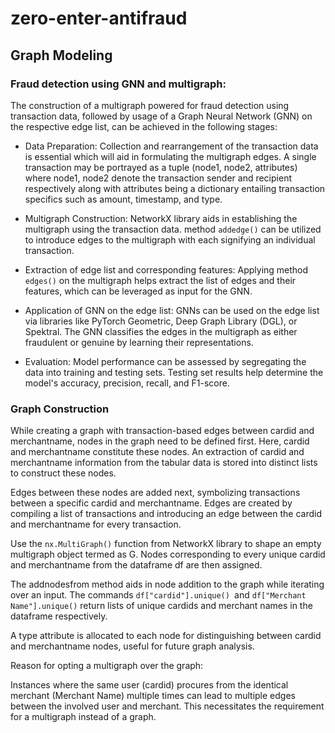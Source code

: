 # zero-enter-antifraud

## Graph Modeling

### Fraud detection using GNN and multigraph:

The construction of a multigraph powered for fraud detection using transaction data, followed by usage of a Graph Neural Network (GNN) on the respective edge list, can be achieved in the following stages:
- Data Preparation: Collection and rearrangement of the transaction data is essential which will aid in formulating the multigraph edges. A single transaction may be portrayed as a tuple (node1, node2, attributes) where node1, node2 denote the transaction sender and recipient respectively along with attributes being a dictionary entailing transaction specifics such as amount, timestamp, and type.

- Multigraph Construction: NetworkX library aids in establishing the multigraph using the transaction data. method ```addedge()``` can be utilized to introduce edges to the multigraph with each signifying an individual transaction.

- Extraction of edge list and corresponding features: Applying method ```edges()``` on the multigraph helps extract the list of edges and their features, which can be leveraged as input for the GNN.

- Application of GNN on the edge list: GNNs can be used on the edge list via libraries like PyTorch Geometric, Deep Graph Library (DGL), or Spektral. The GNN classifies the edges in the multigraph as either fraudulent or genuine by learning their representations.

- Evaluation: Model performance can be assessed by segregating the data into training and testing sets. Testing set results help determine the model's accuracy, precision, recall, and F1-score.

### Graph Construction

While creating a graph with transaction-based edges between cardid and merchantname, nodes in the graph need to be defined first. Here, cardid and merchantname constitute these nodes. An extraction of cardid and merchantname information from the tabular data is stored into distinct lists to construct these nodes.

Edges between these nodes are added next, symbolizing transactions between a specific cardid and merchantname. Edges are created by compiling a list of transactions and introducing an edge between the cardid and merchantname for every transaction.


Use the ```nx.MultiGraph()``` function from NetworkX library to shape an empty multigraph object termed as G. Nodes corresponding to every unique cardid and merchantname from the dataframe df are then assigned.

The addnodesfrom method aids in node addition to the graph while iterating over an input. The commands ```df["cardid"].unique() ```and ```df["Merchant Name"].unique()``` return lists of unique cardids and merchant names in the dataframe respectively.

A type attribute is allocated to each node for distinguishing between cardid and merchantname nodes, useful for future graph analysis.

Reason for opting a multigraph over the graph:

Instances where the same user (cardid) procures from the identical merchant (Merchant Name) multiple times can lead to multiple edges between the involved user and merchant. This necessitates the requirement for a multigraph instead of a graph.

